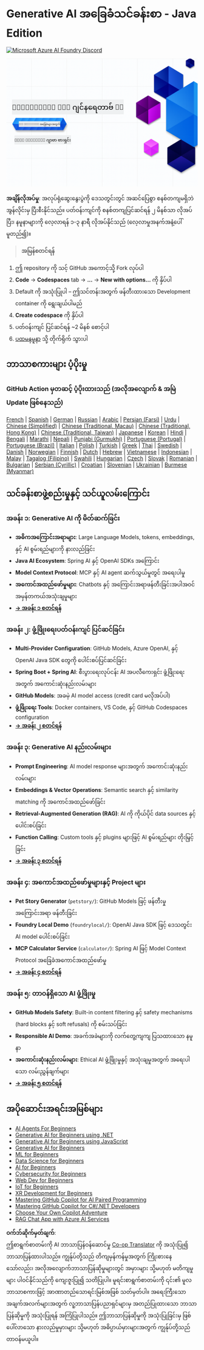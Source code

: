 <!--
CO_OP_TRANSLATOR_METADATA:
{
  "original_hash": "63b6426b88f6f56398ca3f1fbfc30889",
  "translation_date": "2025-07-29T10:24:59+00:00",
  "source_file": "README.md",
  "language_code": "my"
}
-->
# Generative AI အခြေခံသင်ခန်းစာ - Java Edition  
[![Microsoft Azure AI Foundry Discord](https://dcbadge.limes.pink/api/server/ByRwuEEgH4)](https://discord.com/invite/ByRwuEEgH4)  

![Generative AI for Beginners - Java Edition](../../translated_images/beg-genai-series.8b48be9951cc574c25f8a3accba949bfd03c2f008e2c613283a1b47316fbee68.my.png)  

**အချိန်လိုအပ်မှု**: အလုပ်ရုံဆွေးနွေးပွဲကို ဒေသတွင်းတွင် အဆင်ပြေစွာ စနစ်တကျမရှိဘဲ အွန်လိုင်းမှ ပြီးစီးနိုင်သည်။ ပတ်ဝန်းကျင်ကို စနစ်တကျပြင်ဆင်ရန် ၂ မိနစ်သာ လိုအပ်ပြီး၊ နမူနာများကို လေ့လာရန် ၁-၃ နာရီ လိုအပ်နိုင်သည် (လေ့လာမှုအနက်အနံ့ပေါ်မူတည်၍)။  

> **အမြန်စတင်ရန်**  

1. ဤ repository ကို သင့် GitHub အကောင့်သို့ Fork လုပ်ပါ  
2. **Code** → **Codespaces** tab → **...** → **New with options...** ကို နှိပ်ပါ  
3. Default ကို အသုံးပြုပါ – ဤသင်တန်းအတွက် ဖန်တီးထားသော Development container ကို ရွေးချယ်ပါမည်  
4. **Create codespace** ကို နှိပ်ပါ  
5. ပတ်ဝန်းကျင် ပြင်ဆင်ရန် ~2 မိနစ် စောင့်ပါ  
6. [ပထမနမူနာ](./02-SetupDevEnvironment/README.md#step-2-create-a-github-personal-access-token) သို့ တိုက်ရိုက် သွားပါ  

## ဘာသာစကားများ ပံ့ပိုးမှု  

### GitHub Action မှတဆင့် ပံ့ပိုးထားသည် (အလိုအလျောက် & အမြဲ Update ဖြစ်နေသည်)  

[French](../fr/README.md) | [Spanish](../es/README.md) | [German](../de/README.md) | [Russian](../ru/README.md) | [Arabic](../ar/README.md) | [Persian (Farsi)](../fa/README.md) | [Urdu](../ur/README.md) | [Chinese (Simplified)](../zh/README.md) | [Chinese (Traditional, Macau)](../mo/README.md) | [Chinese (Traditional, Hong Kong)](../hk/README.md) | [Chinese (Traditional, Taiwan)](../tw/README.md) | [Japanese](../ja/README.md) | [Korean](../ko/README.md) | [Hindi](../hi/README.md) | [Bengali](../bn/README.md) | [Marathi](../mr/README.md) | [Nepali](../ne/README.md) | [Punjabi (Gurmukhi)](../pa/README.md) | [Portuguese (Portugal)](../pt/README.md) | [Portuguese (Brazil)](../br/README.md) | [Italian](../it/README.md) | [Polish](../pl/README.md) | [Turkish](../tr/README.md) | [Greek](../el/README.md) | [Thai](../th/README.md) | [Swedish](../sv/README.md) | [Danish](../da/README.md) | [Norwegian](../no/README.md) | [Finnish](../fi/README.md) | [Dutch](../nl/README.md) | [Hebrew](../he/README.md) | [Vietnamese](../vi/README.md) | [Indonesian](../id/README.md) | [Malay](../ms/README.md) | [Tagalog (Filipino)](../tl/README.md) | [Swahili](../sw/README.md) | [Hungarian](../hu/README.md) | [Czech](../cs/README.md) | [Slovak](../sk/README.md) | [Romanian](../ro/README.md) | [Bulgarian](../bg/README.md) | [Serbian (Cyrillic)](../sr/README.md) | [Croatian](../hr/README.md) | [Slovenian](../sl/README.md) | [Ukrainian](../uk/README.md) | [Burmese (Myanmar)](./README.md)  

## သင်ခန်းစာဖွဲ့စည်းမှုနှင့် သင်ယူလမ်းကြောင်း  

### **အခန်း ၁: Generative AI ကို မိတ်ဆက်ခြင်း**  
- **အဓိကအကြောင်းအရာများ**: Large Language Models, tokens, embeddings, နှင့် AI စွမ်းရည်များကို နားလည်ခြင်း  
- **Java AI Ecosystem**: Spring AI နှင့် OpenAI SDKs အကြောင်း  
- **Model Context Protocol**: MCP နှင့် AI agent ဆက်သွယ်မှုတွင် အရေးပါမှု  
- **အကောင်အထည်ဖော်မှုများ**: Chatbots နှင့် အကြောင်းအရာဖန်တီးခြင်းအပါအဝင် အမှန်တကယ်အသုံးချမှုများ  
- **[→ အခန်း ၁ စတင်ရန်](./01-IntroToGenAI/README.md)**  

### **အခန်း ၂: ဖွံ့ဖြိုးရေးပတ်ဝန်းကျင် ပြင်ဆင်ခြင်း**  
- **Multi-Provider Configuration**: GitHub Models, Azure OpenAI, နှင့် OpenAI Java SDK တွေကို ပေါင်းစပ်ပြင်ဆင်ခြင်း  
- **Spring Boot + Spring AI**: စီးပွားရေးလုပ်ငန်း AI အပလီကေးရှင်း ဖွံ့ဖြိုးရေးအတွက် အကောင်းဆုံးနည်းလမ်းများ  
- **GitHub Models**: အခမဲ့ AI model access (credit card မလိုအပ်ပါ)  
- **ဖွံ့ဖြိုးရေး Tools**: Docker containers, VS Code, နှင့် GitHub Codespaces configuration  
- **[→ အခန်း ၂ စတင်ရန်](./02-SetupDevEnvironment/README.md)**  

### **အခန်း ၃: Generative AI နည်းလမ်းများ**  
- **Prompt Engineering**: AI model response များအတွက် အကောင်းဆုံးနည်းလမ်းများ  
- **Embeddings & Vector Operations**: Semantic search နှင့် similarity matching ကို အကောင်အထည်ဖော်ခြင်း  
- **Retrieval-Augmented Generation (RAG)**: AI ကို ကိုယ်ပိုင် data sources နှင့် ပေါင်းစပ်ခြင်း  
- **Function Calling**: Custom tools နှင့် plugins များဖြင့် AI စွမ်းရည်များ တိုးမြှင့်ခြင်း  
- **[→ အခန်း ၃ စတင်ရန်](./03-CoreGenerativeAITechniques/README.md)**  

### **အခန်း ၄: အကောင်အထည်ဖော်မှုများနှင့် Project များ**  
- **Pet Story Generator** (`petstory/`): GitHub Models ဖြင့် ဖန်တီးမှုအကြောင်းအရာ ဖန်တီးခြင်း  
- **Foundry Local Demo** (`foundrylocal/`): OpenAI Java SDK ဖြင့် ဒေသတွင်း AI model ပေါင်းစပ်ခြင်း  
- **MCP Calculator Service** (`calculator/`): Spring AI ဖြင့် Model Context Protocol အခြေခံအကောင်အထည်ဖော်မှု  
- **[→ အခန်း ၄ စတင်ရန်](./04-PracticalSamples/README.md)**  

### **အခန်း ၅: တာဝန်ရှိသော AI ဖွံ့ဖြိုးမှု**  
- **GitHub Models Safety**: Built-in content filtering နှင့် safety mechanisms (hard blocks နှင့် soft refusals) ကို စမ်းသပ်ခြင်း  
- **Responsible AI Demo**: အခက်အခဲများကို လက်တွေ့ကျကျ ပြသထားသော နမူနာ  
- **အကောင်းဆုံးနည်းလမ်းများ**: Ethical AI ဖွံ့ဖြိုးမှုနှင့် အသုံးချမှုအတွက် အရေးပါသော လမ်းညွှန်ချက်များ  
- **[→ အခန်း ၅ စတင်ရန်](./05-ResponsibleGenAI/README.md)**  

## အပိုဆောင်းအရင်းအမြစ်များ  

- [AI Agents For Beginners](https://github.com/microsoft/ai-agents-for-beginners)  
- [Generative AI for Beginners using .NET](https://github.com/microsoft/Generative-AI-for-beginners-dotnet)  
- [Generative AI for Beginners using JavaScript](https://github.com/microsoft/generative-ai-with-javascript)  
- [Generative AI for Beginners](https://github.com/microsoft/generative-ai-for-beginners)  
- [ML for Beginners](https://aka.ms/ml-beginners)  
- [Data Science for Beginners](https://aka.ms/datascience-beginners)  
- [AI for Beginners](https://aka.ms/ai-beginners)  
- [Cybersecurity for Beginners](https://github.com/microsoft/Security-101)  
- [Web Dev for Beginners](https://aka.ms/webdev-beginners)  
- [IoT for Beginners](https://aka.ms/iot-beginners)  
- [XR Development for Beginners](https://github.com/microsoft/xr-development-for-beginners)  
- [Mastering GitHub Copilot for AI Paired Programming](https://aka.ms/GitHubCopilotAI)  
- [Mastering GitHub Copilot for C#/.NET Developers](https://github.com/microsoft/mastering-github-copilot-for-dotnet-csharp-developers)  
- [Choose Your Own Copilot Adventure](https://github.com/microsoft/CopilotAdventures)  
- [RAG Chat App with Azure AI Services](https://github.com/Azure-Samples/azure-search-openai-demo-java)  

**ဝက်ဘ်ဆိုက်မှတ်ချက်**:  
ဤစာရွက်စာတမ်းကို AI ဘာသာပြန်ဝန်ဆောင်မှု [Co-op Translator](https://github.com/Azure/co-op-translator) ကို အသုံးပြု၍ ဘာသာပြန်ထားပါသည်။ ကျွန်ုပ်တို့သည် တိကျမှန်ကန်မှုအတွက် ကြိုးစားနေသော်လည်း၊ အလိုအလျောက်ဘာသာပြန်ဆိုမှုများတွင် အမှားများ သို့မဟုတ် မတိကျမှုများ ပါဝင်နိုင်သည်ကို ကျေးဇူးပြု၍ သတိပြုပါ။ မူရင်းစာရွက်စာတမ်းကို ၎င်း၏ မူလဘာသာစကားဖြင့် အာဏာတည်သောရင်းမြစ်အဖြစ် သတ်မှတ်ပါ။ အရေးကြီးသော အချက်အလက်များအတွက် လူ့ဘာသာပြန်ပညာရှင်များမှ အတည်ပြုထားသော ဘာသာပြန်ဆိုမှုကို အသုံးပြုရန် အကြံပြုပါသည်။ ဤဘာသာပြန်ဆိုမှုကို အသုံးပြုခြင်းမှ ဖြစ်ပေါ်လာသော နားလည်မှုမှားများ သို့မဟုတ် အဓိပ္ပာယ်မှားများအတွက် ကျွန်ုပ်တို့သည် တာဝန်မယူပါ။